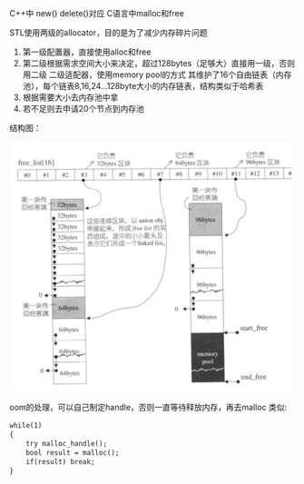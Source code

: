 C++中 new() delete()对应 C语言中malloc和free

STL使用两级的allocator，目的是为了减少内存碎片问题
1. 第一级配置器，直接使用alloc和free
2. 第二级根据需求空间大小来决定，超过128bytes（足够大）直接用一级，否则用二级
二级适配器，使用memory pool的方式
其维护了16个自由链表（内存池），每个链表8,16,24...128byte大小的内存链表，结构类似于哈希表
1. 根据需要大小去内存池中拿
2. 若不足则去申请20个节点到内存池

结构图：

<img src="memory.png">

oom的处理，可以自己制定handle，否则一直等待释放内存，再去malloc
类似:

    while(1)
    {
        try malloc_handle();
        bool result = malloc();
        if(result) break;
    }
